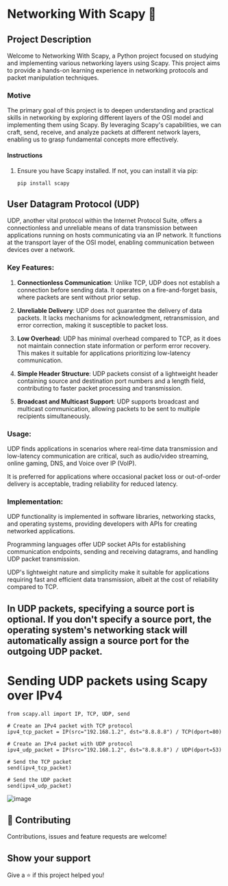 # Networking With Scapy 👋


## Project Description
Welcome to Networking With Scapy, a Python project focused on studying and implementing various networking layers using Scapy. This project aims to provide a hands-on learning experience in networking protocols and packet manipulation techniques.

### Motive
The primary goal of this project is to deepen understanding and practical skills in networking by exploring different layers of the OSI model and implementing them using Scapy. By leveraging Scapy's capabilities, we can craft, send, receive, and analyze packets at different network layers, enabling us to grasp fundamental concepts more effectively.

#### Instructions
1. Ensure you have Scapy installed. If not, you can install it via pip:

    ```
    pip install scapy
    ```

## User Datagram Protocol (UDP)

UDP, another vital protocol within the Internet Protocol Suite, offers a connectionless and unreliable means of data transmission between applications running on hosts communicating via an IP network. It functions at the transport layer of the OSI model, enabling communication between devices over a network.

### Key Features:

1. **Connectionless Communication**: Unlike TCP, UDP does not establish a connection before sending data. It operates on a fire-and-forget basis, where packets are sent without prior setup.

2. **Unreliable Delivery**: UDP does not guarantee the delivery of data packets. It lacks mechanisms for acknowledgment, retransmission, and error correction, making it susceptible to packet loss.

3. **Low Overhead**: UDP has minimal overhead compared to TCP, as it does not maintain connection state information or perform error recovery. This makes it suitable for applications prioritizing low-latency communication.

4. **Simple Header Structure**: UDP packets consist of a lightweight header containing source and destination port numbers and a length field, contributing to faster packet processing and transmission.

5. **Broadcast and Multicast Support**: UDP supports broadcast and multicast communication, allowing packets to be sent to multiple recipients simultaneously.

### Usage:

UDP finds applications in scenarios where real-time data transmission and low-latency communication are critical, such as audio/video streaming, online gaming, DNS, and Voice over IP (VoIP).

It is preferred for applications where occasional packet loss or out-of-order delivery is acceptable, trading reliability for reduced latency.

### Implementation:

UDP functionality is implemented in software libraries, networking stacks, and operating systems, providing developers with APIs for creating networked applications.

Programming languages offer UDP socket APIs for establishing communication endpoints, sending and receiving datagrams, and handling UDP packet transmission.

UDP's lightweight nature and simplicity make it suitable for applications requiring fast and efficient data transmission, albeit at the cost of reliability compared to TCP.

## In UDP packets, specifying a source port is optional. If you don't specify a source port, the operating system's networking stack will automatically assign a source port for the outgoing UDP packet.

# Sending UDP packets using Scapy over IPv4
```
from scapy.all import IP, TCP, UDP, send

# Create an IPv4 packet with TCP protocol
ipv4_tcp_packet = IP(src="192.168.1.2", dst="8.8.8.8") / TCP(dport=80)

# Create an IPv4 packet with UDP protocol
ipv4_udp_packet = IP(src="192.168.1.2", dst="8.8.8.8") / UDP(dport=53)

# Send the TCP packet
send(ipv4_tcp_packet)

# Send the UDP packet
send(ipv4_udp_packet)

```

![image](https://github.com/karkibibak9/NetworkingWithPython/assets/47566089/d1d63450-3462-4603-b1e8-6df5443c6189)


## 🤝 Contributing

Contributions, issues and feature requests are welcome!


## Show your support

Give a ⭐️ if this project helped you!
